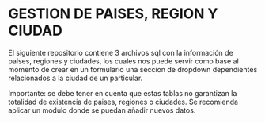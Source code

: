 # GESTION DE PAISES, REGION Y CIUDAD
El siguiente repositorio contiene 3 archivos sql con la información de países, regiones y ciudades, los cuales nos puede servir como base al momento de crear en un formulario una seccion de dropdown dependientes relacionados a la ciudad de un particular.

Importante: se debe tener en cuenta que estas tablas no garantizan la totalidad de existencia de paises, regiones o ciudades. Se recomienda aplicar un modulo donde se puedan añadir nuevos datos.
